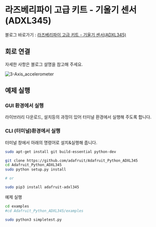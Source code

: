 # 라즈베리파이 고급 키트 - 기울기 센서(ADXL345)  

블로그 바로가기 : [라즈베리파이 고급 키트 - 기울기 센서(ADXL345)](https://blog.naver.com/elepartsblog/221532166120)  

## 회로 연결  

자세한 사항은 블로그 설명을 참고해 주세요.  

![3-Axis_accelerometer](https://blogfiles.pstatic.net/MjAxOTA1MDhfMTU3/MDAxNTU3MjczOTQ1NDMz.NgPa31Cb9ysLPwsua_F6PWLZD1axfMztRzqfpIJR6cIg.0mIzRBRUnfUDXsVSzNHsINgVXdcvbvhAsf9l6UC2IaUg.PNG.elepartsblog/2.PNG?type=w2)  

## 예제 실행  

### GUI 환경에서 실행  

라이브러리 다운로드, 설치등의 과정이 있어 터미널 환경에서 실행해 주도록 합니다.  

### CLI (터미널)환경에서 실행  

터미널 창에서 아래의 명령어로 설치&실행해 줍니다.  

```bash
sudo apt-get install git build-essential python-dev

git clone https://github.com/adafruit/Adafruit_Python_ADXL345
cd Adafruit_Python_ADXL345
sudo python setup.py install

# or

sudo pip3 install adafruit-adxl345
```

예제 실행  

```bash
cd examples
#cd Adafruit_Python_ADXL345/examples

sudo python3 simpletest.py
```
